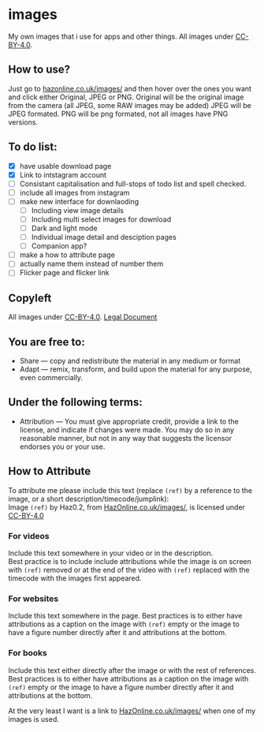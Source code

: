 # images
My own images that i use for apps and other things. All images under [CC-BY-4.0](https://creativecommons.org/licenses/by/4.0/).
## How to use?
Just go to [hazonline.co.uk/images/](https://hazonline.co.uk/images/) and then hover over the ones you want and click either Original, JPEG or PNG.
Original will be the original image from the camera (all JPEG, some RAW images may be added)
JPEG will be JPEG formated.
PNG will be png formated, not all images have PNG versions.
## To do list:
- [x] have usable download page
- [x] Link to intstagram account
- [ ] Consistant capitalisation and full-stops of todo list and spell checked.
- [ ] include all images from instagram
- [ ] make new interface for downlaoding
  - [ ] Including view image details
  - [ ] Including multi select images for download
  - [ ] Dark and light mode
  - [ ] Individual image detail and desciption pages
  - [ ] Companion app?
- [ ] make a how to attribute page
- [ ] actually name them instead of number them
- [ ] Flicker page and flicker link

## Copyleft
All images under [CC-BY-4.0](https://creativecommons.org/licenses/by/4.0/).
[Legal Document](https://creativecommons.org/licenses/by/4.0/legalcode.txt)
## You are free to:
- Share — copy and redistribute the material in any medium or format
- Adapt — remix, transform, and build upon the material
for any purpose, even commercially.
## Under the following terms:
- Attribution — You must give appropriate credit, provide a link to the license, and indicate if changes were made. You may do so in any reasonable manner, but not in any way that suggests the licensor endorses you or your use.


## How to Attribute

To attribute me please include this text (replace `(ref)` by a reference to the image, or a short description/timecode/jumplink):<br/>
Image `(ref)` by Haz0.2, from [HazOnline.co.uk/images/](https://HazOnline.co.uk/images/index.html), is licensed under [CC-BY-4.0](https://creativecommons.org/licenses/by/4.0/)

### For videos
Include this text somewhere in your video or in the description.<br/>
Best practice is to include include attributions while the image is on screen with `(ref)` removed or at the end of the video with `(ref)` replaced with the timecode with the images first appeared.
### For websites
Include this text somewhere in the page.
Best practices is to either have attributions as a caption on the image with `(ref)` empty or the image to have a figure number directly after it and attributions at the bottom.
### For books
Include this text either directly after the image or with the rest of references.
Best practices is to either have attributions as a caption on the image with `(ref)` empty or the image to have a figure number directly after it and attributions at the bottom.

At the very least I want is a link to [HazOnline.co.uk/images/](https://HazOnline.co.uk/images/index.html) when one of my images is used.
